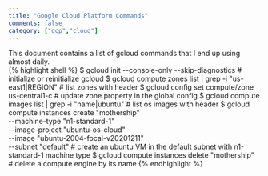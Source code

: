 ```yaml
---  
title: "Google Cloud Platform Commands"
comments: false
category: ["gcp","cloud"]
---  
```

This document contains a list of gcloud commands that I end up using almost daily.  
{% highlight shell %}
$ gcloud init --console-only --skip-diagnostics # initialize or reinitialize gcloud
$ gcloud compute zones list | grep -i "us-east1\|REGION" # list zones with header
$ gcloud config set compute/zone us-central1-c # update zone property in the global config
$ gcloud compute images list | grep -i "name\|ubuntu" # list os images with header
$ gcloud compute instances create "mothership" \
--machine-type "n1-standard-1" \
--image-project "ubuntu-os-cloud" \
--image "ubuntu-2004-focal-v20201211" \
--subnet "default" # create an ubuntu VM in the default subnet with n1-standard-1 machine type
$ gcloud compute instances delete "mothership" # delete a compute engine by its name
{% endhighlight %}